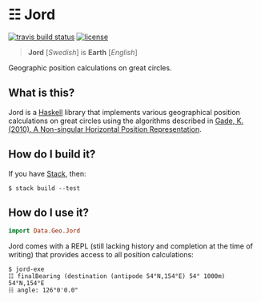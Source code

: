 # ☷ Jord

[![travis build status](https://img.shields.io/travis/ofmooseandmen/jord/master.svg?label=travis+build)](https://travis-ci.org/ofmooseandmen/jord)
[![license](https://img.shields.io/badge/license-BSD3-lightgray.svg)](https://opensource.org/licenses/BSD-3-Clause)

> __Jord__ [_Swedish_] is __Earth__ [_English_]

Geographic position calculations on great circles.

## What is this?

Jord is a [Haskell](https://www.haskell.org) library that implements various geographical position calculations on great circles using the algorithms described in [Gade, K. (2010). A Non-singular Horizontal Position Representation](http://www.navlab.net/Publications/A_Nonsingular_Horizontal_Position_Representation.pdf).

## How do I build it?

If you have [Stack](https://docs.haskellstack.org/en/stable/README/),
then:

    $ stack build --test

## How do I use it?

```haskell
import Data.Geo.Jord
```

Jord comes with a REPL (still lacking history and completion at the time of writing) that provides access to all position calculations:

    $ jord-exe
    ☷ finalBearing (destination (antipode 54°N,154°E) 54° 1000m) 54°N,154°E
    ☷ angle: 126°0'0.0"
